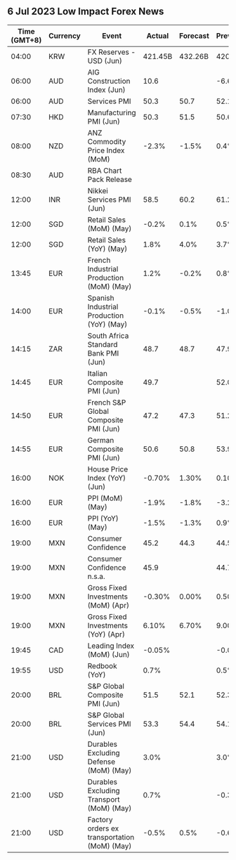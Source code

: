 ## 6 Jul 2023 Low Impact Forex News
| Time (GMT+8) | Currency | Event | Actual | Forecast | Previous |
|------|----------|-------|--------|----------|----------|
| 04:00 | KRW | FX Reserves - USD (Jun) | 421.45B | 432.26B | 420.98B |
| 06:00 | AUD | AIG Construction Index (Jun) | 10.6 |  | -6.6 |
| 06:00 | AUD | Services PMI | 50.3 | 50.7 | 52.1 |
| 07:30 | HKD | Manufacturing PMI (Jun) | 50.3 | 51.5 | 50.6 |
| 08:00 | NZD | ANZ Commodity Price Index (MoM) | -2.3% | -1.5% | 0.4% |
| 08:30 | AUD | RBA Chart Pack Release |  |  |  |
| 12:00 | INR | Nikkei Services PMI (Jun) | 58.5 | 60.2 | 61.2 |
| 12:00 | SGD | Retail Sales (MoM) (May) | -0.2% | 0.1% | 0.5% |
| 12:00 | SGD | Retail Sales (YoY) (May) | 1.8% | 4.0% | 3.7% |
| 13:45 | EUR | French Industrial Production (MoM) (May) | 1.2% | -0.2% | 0.8% |
| 14:00 | EUR | Spanish Industrial Production (YoY) (May) | -0.1% | -0.5% | -1.0% |
| 14:15 | ZAR | South Africa Standard Bank PMI (Jun) | 48.7 | 48.7 | 47.9 |
| 14:45 | EUR | Italian Composite PMI (Jun) | 49.7 |  | 52.0 |
| 14:50 | EUR | French S&P Global Composite PMI (Jun) | 47.2 | 47.3 | 51.2 |
| 14:55 | EUR | German Composite PMI (Jun) | 50.6 | 50.8 | 53.9 |
| 16:00 | NOK | House Price Index (YoY) (Jun) | -0.70% | 1.30% | 0.10% |
| 16:00 | EUR | PPI (MoM) (May) | -1.9% | -1.8% | -3.2% |
| 16:00 | EUR | PPI (YoY) (May) | -1.5% | -1.3% | 0.9% |
| 19:00 | MXN | Consumer Confidence | 45.2 | 44.3 | 44.5 |
| 19:00 | MXN | Consumer Confidence n.s.a. | 45.9 |  | 44.7 |
| 19:00 | MXN | Gross Fixed Investments (MoM) (Apr) | -0.30% | 0.00% | 0.50% |
| 19:00 | MXN | Gross Fixed Investments (YoY) (Apr) | 6.10% | 6.70% | 9.00% |
| 19:45 | CAD | Leading Index (MoM) (Jun) | -0.05% |  | -0.06% |
| 19:55 | USD | Redbook (YoY) | 0.7% |  | 0.5% |
| 20:00 | BRL | S&P Global Composite PMI (Jun) | 51.5 | 52.1 | 52.3 |
| 20:00 | BRL | S&P Global Services PMI (Jun) | 53.3 | 54.4 | 54.1 |
| 21:00 | USD | Durables Excluding Defense (MoM) (May) | 3.0% |  | 3.0% |
| 21:00 | USD | Durables Excluding Transport (MoM) (May) | 0.7% |  | -0.3% |
| 21:00 | USD | Factory orders ex transportation (MoM) (May) | -0.5% | 0.5% | -0.6% |
